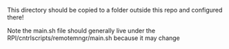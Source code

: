 This directory should be copied to a folder outside this repo and configured there!

Note the main.sh file should generally live under the RPI/cntrlscripts/remotemngr/main.sh because it may change 